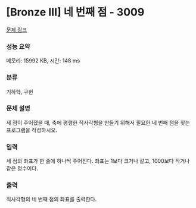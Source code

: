 # [Bronze III] 네 번째 점 - 3009 

[문제 링크](https://www.acmicpc.net/problem/3009) 

### 성능 요약

메모리: 15992 KB, 시간: 148 ms

### 분류

기하학, 구현

### 문제 설명

<p>세 점이 주어졌을 때, 축에 평행한 직사각형을 만들기 위해서 필요한 네 번째 점을 찾는 프로그램을 작성하시오.</p>

### 입력 

 <p>세 점의 좌표가 한 줄에 하나씩 주어진다. 좌표는 1보다 크거나 같고, 1000보다 작거나 같은 정수이다.</p>

### 출력 

 <p>직사각형의 네 번째 점의 좌표를 출력한다.</p>

